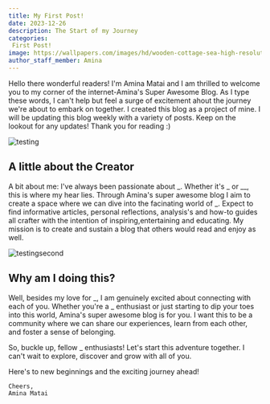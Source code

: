 ```yaml
---
title: My First Post!
date: 2023-12-26
description: The Start of my Journey
categories:
 First Post!
image: https://wallpapers.com/images/hd/wooden-cottage-sea-high-resolution-d7fahhz6phtkdveh.jpg
author_staff_member: Amina
---
```

Hello there wonderful readers! I'm Amina Matai and I am thrilled to welcome you to my corner of the internet-Amina's Super Awesome Blog. As I type these words, I can't help but feel a surge of excitement ahout the journey we're about to embark on together. I created this blog as a project of mine. I will be updating this blog weekly with a variety of posts. Keep on the lookout for any updates! Thank you for reading :) 

![testing](https://wallpapers.com/images/hd/high-resolution-farmhouse-by-lake-er08n33kr7ulrakb.jpg)

## A little about the Creator

A bit about me: I've always been passionate about _. Whether it's _ or __, this is where my hear lies. Through Amina's super awesome blog I aim to create a space where we can dive into the facinating world of _. Expect to find informative articles, personal reflections, analysis's and how-to guides all crafter with the intention of inspiring,entertaining and educating. My mission is to create and sustain a blog that others would read and enjoy as well. 

![testingsecond](http://wallpapers.com/images/featured/high-resolution-gfinds1akzwf6vcq.jpg)

## Why am I doing this?

Well, besides my love for _, I am genuinely excited about connecting with each of you. Whether you're a _ enthusiast or just starting to dip your toes into this world, Amina's super awesome blog is for you. I want this to be a community where we can share our experiences, learn from each other, and foster a sense of belonging. 

So, buckle up, fellow _ enthusiasts! Let's start this adventure together. I can't wait to explore, discover and grow with all of you. 

Here's to new beginnings and the exciting journey ahead!

    Cheers,
    Amina Matai
